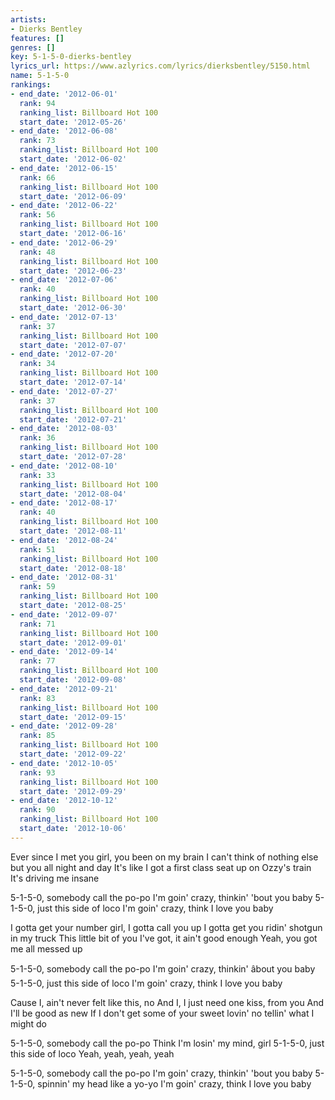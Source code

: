 ```yaml
---
artists:
- Dierks Bentley
features: []
genres: []
key: 5-1-5-0-dierks-bentley
lyrics_url: https://www.azlyrics.com/lyrics/dierksbentley/5150.html
name: 5-1-5-0
rankings:
- end_date: '2012-06-01'
  rank: 94
  ranking_list: Billboard Hot 100
  start_date: '2012-05-26'
- end_date: '2012-06-08'
  rank: 73
  ranking_list: Billboard Hot 100
  start_date: '2012-06-02'
- end_date: '2012-06-15'
  rank: 66
  ranking_list: Billboard Hot 100
  start_date: '2012-06-09'
- end_date: '2012-06-22'
  rank: 56
  ranking_list: Billboard Hot 100
  start_date: '2012-06-16'
- end_date: '2012-06-29'
  rank: 48
  ranking_list: Billboard Hot 100
  start_date: '2012-06-23'
- end_date: '2012-07-06'
  rank: 40
  ranking_list: Billboard Hot 100
  start_date: '2012-06-30'
- end_date: '2012-07-13'
  rank: 37
  ranking_list: Billboard Hot 100
  start_date: '2012-07-07'
- end_date: '2012-07-20'
  rank: 34
  ranking_list: Billboard Hot 100
  start_date: '2012-07-14'
- end_date: '2012-07-27'
  rank: 37
  ranking_list: Billboard Hot 100
  start_date: '2012-07-21'
- end_date: '2012-08-03'
  rank: 36
  ranking_list: Billboard Hot 100
  start_date: '2012-07-28'
- end_date: '2012-08-10'
  rank: 33
  ranking_list: Billboard Hot 100
  start_date: '2012-08-04'
- end_date: '2012-08-17'
  rank: 40
  ranking_list: Billboard Hot 100
  start_date: '2012-08-11'
- end_date: '2012-08-24'
  rank: 51
  ranking_list: Billboard Hot 100
  start_date: '2012-08-18'
- end_date: '2012-08-31'
  rank: 59
  ranking_list: Billboard Hot 100
  start_date: '2012-08-25'
- end_date: '2012-09-07'
  rank: 71
  ranking_list: Billboard Hot 100
  start_date: '2012-09-01'
- end_date: '2012-09-14'
  rank: 77
  ranking_list: Billboard Hot 100
  start_date: '2012-09-08'
- end_date: '2012-09-21'
  rank: 83
  ranking_list: Billboard Hot 100
  start_date: '2012-09-15'
- end_date: '2012-09-28'
  rank: 85
  ranking_list: Billboard Hot 100
  start_date: '2012-09-22'
- end_date: '2012-10-05'
  rank: 93
  ranking_list: Billboard Hot 100
  start_date: '2012-09-29'
- end_date: '2012-10-12'
  rank: 90
  ranking_list: Billboard Hot 100
  start_date: '2012-10-06'
---
```


Ever since I met you girl, you been on my brain
I can't think of nothing else but you all night and day
It's like I got a first class seat up on Ozzy's train
It's driving me insane

5-1-5-0, somebody call the po-po
I'm goin' crazy, thinkin' 'bout you baby
5-1-5-0, just this side of loco
I'm goin' crazy, think I love you baby

I gotta get your number girl, I gotta call you up
I gotta get you ridin' shotgun in my truck
This little bit of you I've got, it ain't good enough
Yeah, you got me all messed up

5-1-5-0, somebody call the po-po
I'm goin' crazy, thinkin' âbout you baby
5-1-5-0, just this side of loco
I'm goin' crazy, think I love you baby

Cause I, ain't never felt like this, no
And I, I just need one kiss, from you
And I'll be good as new
If I don't get some of your sweet lovin' no tellin' what I might do

5-1-5-0, somebody call the po-po
Think I'm losin' my mind, girl
5-1-5-0, just this side of loco
Yeah, yeah, yeah, yeah

5-1-5-0, somebody call the po-po
I'm goin' crazy, thinkin' 'bout you baby
5-1-5-0, spinnin' my head like a yo-yo
I'm goin' crazy, think I love you baby



